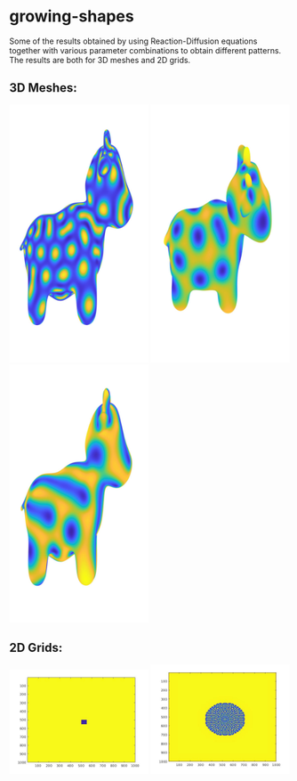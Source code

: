 # growing-shapes

Some of the results obtained by using Reaction-Diffusion equations together with various parameter combinations to obtain different patterns. The results are both for 3D meshes and 2D grids.

## 3D Meshes:
<img src="https://raw.githubusercontent.com/khmariem/growing-shapes-reaction-diffusion/master/imgs/turing.jpg" alt="Turing Model" width="250"/>
<img src="https://raw.githubusercontent.com/khmariem/growing-shapes-reaction-diffusion/master/imgs/spoton.jpg" alt="Spots Pattern" width="250"/>
<img src="https://raw.githubusercontent.com/khmariem/growing-shapes-reaction-diffusion/master/imgs/stripesspots.jpg" alt="Spots and Stripes" width="250"/>

## 2D Grids:
<img src="https://raw.githubusercontent.com/khmariem/growing-shapes-reaction-diffusion/master/imgs/start.jpg" alt="Initialization" width="250"/>
<img src="https://raw.githubusercontent.com/khmariem/growing-shapes-reaction-diffusion/master/imgs/corals.jpg" alt="After few steps" width="250"/>